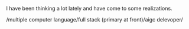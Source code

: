 I have been thinking a lot lately and have come to some realizations.

/multiple computer language/full stack (primary at front)/aigc delevoper/
